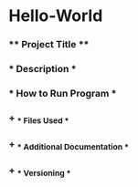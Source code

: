 # Hello-World

### ** Project Title ** 
### * Description * 
###  * How to Run Program * 
### + <sub> * Files Used * </sub>
### + <sub> * Additional Documentation * </sub>
### + <sub> * Versioning * </sub>
